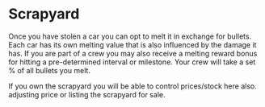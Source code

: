 # Scrapyard

Once you have stolen a car you can opt to melt it in exchange for bullets. Each car has its own melting value that is also influenced by the damage it has. If you are part of a crew you may also receive a melting reward bonus for hitting a pre-determined interval or milestone. Your crew will take a set % of all bullets you melt.

If you own the scrapyard you will be able to control prices/stock here also. adjusting price or listing the scrapyard for sale.
